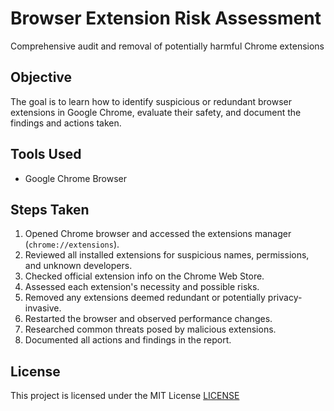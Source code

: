 # Browser Extension Risk Assessment

Comprehensive audit and removal of potentially harmful Chrome extensions

## Objective

The goal is to learn how to identify suspicious or redundant browser extensions in Google Chrome, evaluate their safety, and document the findings and actions taken.

## Tools Used

- Google Chrome Browser

## Steps Taken

1. Opened Chrome browser and accessed the extensions manager (`chrome://extensions`).
2. Reviewed all installed extensions for suspicious names, permissions, and unknown developers.
3. Checked official extension info on the Chrome Web Store.
4. Assessed each extension's necessity and possible risks.
5. Removed any extensions deemed redundant or potentially privacy-invasive.
6. Restarted the browser and observed performance changes.
7. Researched common threats posed by malicious extensions.
8. Documented all actions and findings in the report.

## License

This project is licensed under the MIT License [LICENSE](LICENSE) 

